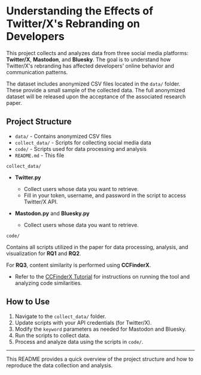# Understanding the Effects of Twitter/X's Rebranding on Developers

This project collects and analyzes data from three social media platforms: **Twitter/X**, **Mastodon**, and **Bluesky**. The goal is to understand how Twitter/X's rebranding has affected developers' online behavior and communication patterns.  

The dataset includes anonymized CSV files located in the `data/` folder. These provide a small sample of the collected data. The full anonymized dataset will be released upon the acceptance of the associated research paper.  

## Project Structure

- `data/` - Contains anonymized CSV files
- `collect_data/` - Scripts for collecting social media data
- `code/` - Scripts used for data processing and analysis
- `README.md` - This file


`collect_data/`

- **Twitter.py**  
  - Collect users whose data you want to retrieve.  
  - Fill in your token, username, and password in the script to access Twitter/X API.  

- **Mastodon.py** and **Bluesky.py**    
  - Collect users whose data you want to retrieve.

`code/`

Contains all scripts utilized in the paper for data processing, analysis, and visualization for **RQ1** and **RQ2**.

For **RQ3**, content similarity is performed using **CCFinderX**.  
- Refer to the [CCFinderX Tutorial](https://github.com/jbanaszczyk/CCFinderX/wiki/Tutorial-of-ccfx) for instructions on running the tool and analyzing code similarities.  

## How to Use

1. Navigate to the `collect_data/` folder.  
2. Update scripts with your API credentials (for Twitter/X).  
3. Modify the `keyword` parameters as needed for Mastodon and Bluesky.  
4. Run the scripts to collect data.  
5. Process and analyze data using the scripts in `code/`.  

---

This README provides a quick overview of the project structure and how to reproduce the data collection and analysis.
